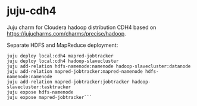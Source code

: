 juju-cdh4
=========

Juju charm for Cloudera hadoop distribution CDH4 based on https://jujucharms.com/charms/precise/hadoop.

Separate HDFS and MapReduce deployment:

```juju deploy local:cdh4 hdfs-namenode 
juju deploy local:cdh4 mapred-jobtracker 
juju deploy local:cdh4 hadoop-slavecluster 
juju add-relation hdfs-namenode:namenode hadoop-slavecluster:datanode 
juju add-relation mapred-jobtracker:mapred-namenode hdfs-namenode:namenode 
juju add-relation mapred-jobtracker:jobtracker hadoop-slavecluster:tasktracker 
juju expose hdfs-namenode 
juju expose mapred-jobtracker```
